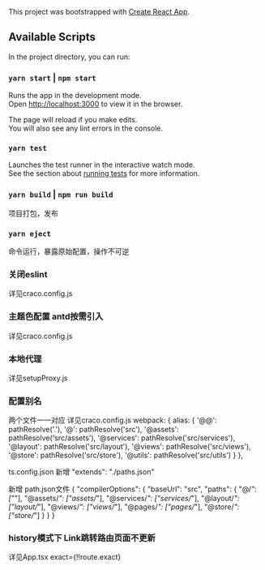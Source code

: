 This project was bootstrapped with [Create React App](https://github.com/facebook/create-react-app).

## Available Scripts

In the project directory, you can run:

### `yarn start` | `npm start`

Runs the app in the development mode.<br />
Open [http://localhost:3000](http://localhost:3000) to view it in the browser.

The page will reload if you make edits.<br />
You will also see any lint errors in the console.

### `yarn test`

Launches the test runner in the interactive watch mode.<br />
See the section about [running tests](https://facebook.github.io/create-react-app/docs/running-tests) for more information.

### `yarn build` | `npm run build`
项目打包，发布

### `yarn eject`
命令运行，暴露原始配置，操作不可逆

### 关闭eslint
详见craco.config.js


### 主题色配置  antd按需引入
详见craco.config.js

### 本地代理
详见setupProxy.js

### 配置别名
两个文件一一对应 
详见craco.config.js 
   webpack: {
    alias: {
      '@@': pathResolve('.'),
      '@': pathResolve('src'),
      '@assets': pathResolve('src/assets'),
      '@services': pathResolve('src/services'),
      '@layout': pathResolve('src/layout'),
      '@views': pathResolve('src/views'),
      '@store': pathResolve('src/store'),
      '@utils': pathResolve('src/utils')
    }
  },

ts.config.json 
新增 "extends": "./paths.json"

新增 path.json文件
{
  "compilerOptions": {
    "baseUrl": "src",
    "paths": {
      "@/*": ["*"],
      "@assets/*": ["assets/*"],
      "@services/*": ["services/*"],
      "@layout/*": ["layout/*"],
      "@views/*": ["views/*"],
      "@pages/*": ["pages/*"],
      "@store/*": ["store/*"]
    }
  }
}

### history模式下 Link跳转路由页面不更新
详见App.tsx  exact={!!route.exact}
